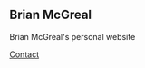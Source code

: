 ## Brian McGreal

Brian McGreal's personal website

[Contact](https://https://github.com/themacfreezie/website/contact.md)
